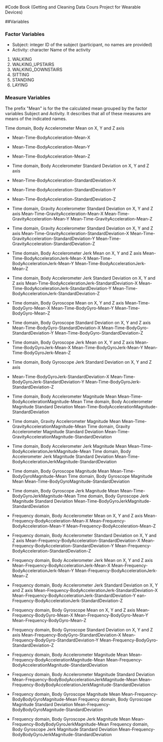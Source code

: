 #Code Book
(Getting and Cleaning Data Cours Project for Wearable Devices)

##Variables

### Factor Variables
- Subject: integer ID of the subject (participant, no names are provided)
- Activity: character Name of the activity
1. WALKING
2. WALKING_UPSTAIRS
3. WALKING_DOWNSTAIRS
4. SITTING
5. STANDING
6. LAYING
 
### Measure Variables
The prefix "Mean" is for the the calculated mean grouped by the factor variables Subject and Activity. It describes that all of these measures are means of the indicated names.

Time domain, Body Accelerometer Mean on X, Y and Z axis
- Mean-Time-BodyAcceleration-Mean-X 
- Mean-Time-BodyAcceleration-Mean-Y
- Mean-Time-BodyAcceleration-Mean-Z


- Time domain, Body Accelerometer Standard Deviation on X, Y and Z axis
 - Mean-Time-BodyAcceleration-StandardDeviation-X
 - Mean-Time-BodyAcceleration-StandardDeviation-Y
 - Mean-Time-BodyAcceleration-StandardDeviation-Z     

- Time domain, Gravity Accelerometer Standard Deviation on X, Y and Z axis
Mean-Time-GravityAcceleration-Mean-X
Mean-Time-GravityAcceleration-Mean-Y
Mean-Time-GravityAcceleration-Mean-Z

- Time domain, Gravity Accelerometer Standard Deviation on X, Y and Z axis
Mean-Time-GravityAcceleration-StandardDeviation-X
Mean-Time-GravityAcceleration-StandardDeviation-Y
Mean-Time-GravityAcceleration-StandardDeviation-Z

- Time domain, Body Accelerometer Jerk Mean on X, Y and Z axis
Mean-Time-BodyAccelerationJerk-Mean-X
Mean-Time-BodyAccelerationJerk-Mean-Y
Mean-Time-BodyAccelerationJerk-Mean-Z

- Time domain, Body Accelerometer Jerk Standard Deviation on X, Y and Z axis
Mean-Time-BodyAccelerationJerk-StandardDeviation-X
Mean-Time-BodyAccelerationJerk-StandardDeviation-Y
Mean-Time-BodyAccelerationJerk-StandardDeviation-Z

- Time domain, Body Gyroscope Mean on X, Y and Z axis
Mean-Time-BodyGyro-Mean-X
Mean-Time-BodyGyro-Mean-Y
Mean-Time-BodyGyro-Mean-Z

- Time domain, Body Gyroscope Standard Deviation on X, Y and Z axis
Mean-Time-BodyGyro-StandardDeviation-X
Mean-Time-BodyGyro-StandardDeviation-Y
Mean-Time-BodyGyro-StandardDeviation-Z

- Time domain, Body Gyroscope Jerk Mean on X, Y and Z axis
Mean-Time-BodyGyroJerk-Mean-X
Mean-Time-BodyGyroJerk-Mean-Y
Mean-Time-BodyGyroJerk-Mean-Z

- Time domain, Body Gyroscope Jerk Standard Deviation on X, Y and Z axis
- Mean-Time-BodyGyroJerk-StandardDeviation-X
Mean-Time-BodyGyroJerk-StandardDeviation-Y
Mean-Time-BodyGyroJerk-StandardDeviation-Z

- Time domain, Body Accelerometer Magnitude Mean
Mean-Time-BodyAccelerationMagnitude-Mean
Time domain, Body Accelerometer Magnitude Standard Deviation
Mean-Time-BodyAccelerationMagnitude-StandardDeviation

- Time domain, Gravity Accelerometer Magnitude Mean
Mean-Time-GravityAccelerationMagnitude-Mean
Time domain, Gravity Accelerometer Magnitude Standard Deviation
Mean-Time-GravityAccelerationMagnitude-StandardDeviation

- Time domain, Body Accelerometer Jerk Magnitude Mean
Mean-Time-BodyAccelerationJerkMagnitude-Mean
Time domain, Body Accelerometer Jerk Magnitude Standard Deviation
Mean-Time-BodyAccelerationJerkMagnitude-StandardDeviation

- Time domain, Body Gyroscope Magnitude Mean
Mean-Time-BodyGyroMagnitude-Mean
Time domain, Body Gyroscope Magnitude Mean
Mean-Time-BodyGyroMagnitude-StandardDeviation

- Time domain, Body Gyroscope Jerk Magnitude Mean
Mean-Time-BodyGyroJerkMagnitude-Mean
Time domain, Body Gyroscope Jerk Magnitude Standard Deviation
Mean-Time-BodyGyroJerkMagnitude-StandardDeviation

- Frequency domain, Body Accelerometer Mean on X, Y and Z axis
Mean-Frequency-BodyAcceleration-Mean-X
Mean-Frequency-BodyAcceleration-Mean-Y
Mean-Frequency-BodyAcceleration-Mean-Z

- Frequency domain, Body Accelerometer Standard Deviation on X, Y and Z axis
Mean-Frequency-BodyAcceleration-StandardDeviation-X
Mean-Frequency-BodyAcceleration-StandardDeviation-Y
Mean-Frequency-BodyAcceleration-StandardDeviation-Z

- Frequency domain, Body Accelerometer Jerk Mean on X, Y and Z axis
Mean-Frequency-BodyAccelerationJerk-Mean-X
Mean-Frequency-BodyAccelerationJerk-Mean-Y
Mean-Frequency-BodyAccelerationJerk-Mean-Z

- Frequency domain, Body Accelerometer Jerk Standard Deviation on X, Y and Z axis
Mean-Frequency-BodyAccelerationJerk-StandardDeviation-X
Mean-Frequency-BodyAccelerationJerk-StandardDeviation-Y
ean-Frequency-BodyAccelerationJerk-StandardDeviation-Z

- Frequency domain, Body Gyroscope Mean on X, Y and Z axis
Mean-Frequency-BodyGyro-Mean-X
Mean-Frequency-BodyGyro-Mean-Y     
Mean-Frequency-BodyGyro-Mean-Z

- Frequency domain, Body Gyroscope Standard Deviation on X, Y and Z axis
Mean-Frequency-BodyGyro-StandardDeviation-X
Mean-Frequency-BodyGyro-StandardDeviation-Y
Mean-Frequency-BodyGyro-StandardDeviation-Z

- Frequency domain, Body Accelerometer Magnitude Mean
Mean-Frequency-BodyAccelerationMagnitude-Mean
Mean-Frequency-BodyAccelerationMagnitude-StandardDeviation

- Frequency domain, Body Accelerometer Magnitude Standard Deviation
Mean-Frequency-BodyBodyAccelerationJerkMagnitude-Mean
Mean-Frequency-BodyBodyAccelerationJerkMagnitude-StandardDeviation

- Frequency domain, Body Gyroscope Magnitude Mean
Mean-Frequency-BodyBodyGyroMagnitude-Mean
Frequency domain, Body Gyroscope Magnitude Standard Deviation
Mean-Frequency-BodyBodyGyroMagnitude-StandardDeviation

- Frequency domain, Body Gyroscope Jerk Magnitude Mean
Mean-Frequency-BodyBodyGyroJerkMagnitude-Mean
Frequency domain, Body Gyroscope Jerk Magnitude Standard Deviation
Mean-Frequency-BodyBodyGyroJerkMagnitude-StandardDeviation